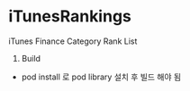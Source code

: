 # iTunesRankings
iTunes Finance Category Rank List

1. Build
- pod install 로 pod library 설치 후 빌드 해야 됨
